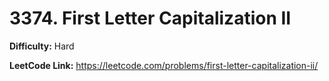 # 3374. First Letter Capitalization II

**Difficulty:** Hard

**LeetCode Link:** https://leetcode.com/problems/first-letter-capitalization-ii/

